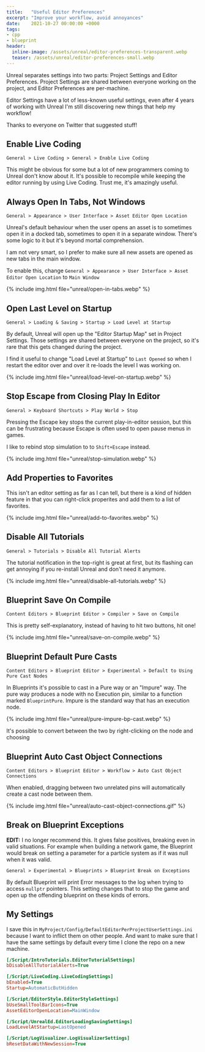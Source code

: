```yaml
---
title:   "Useful Editor Preferences"
excerpt: "Improve your workflow, avoid annoyances"
date:    2021-10-27 00:00:00 +0000
tags:
- cpp
- blueprint
header:
  inline-image: /assets/unreal/editor-preferences-transparent.webp
  teaser: /assets/unreal/editor-preferences-small.webp
---
```


Unreal separates settings into two parts: Project Settings and Editor
Preferences.
Project Settings are shared between everyone working on the project, and Editor
Preferences are per-machine.

Editor Settings have a lot of less-known useful settings, even after 4 years of
working with Unreal I'm still discovering new things that help my workflow!

Thanks to everyone on Twitter that suggested stuff!

## Enable Live Coding

`General > Live Coding > General > Enable Live Coding`

This might be obvious for some but a lot of new programmers coming to
Unreal don't know about it. It's possible to recompile while keeping the editor
running by using Live Coding. Trust me, it's amazingly useful.

## Always Open In Tabs, Not Windows

`General > Appearance > User Interface > Asset Editor Open Location`

Unreal's default behaviour when the user opens an asset is to sometimes open it
in a docked tab, sometimes to open it in a separate window. There's some logic
to it but it's beyond mortal comprehension.

I am not very smart, so I prefer to make sure all new assets are opened as new
tabs in the main window.

To enable this, change `General > Appearance > User Interface > Asset Editor Open Location`
to `Main Window`

{%
include img.html
file="unreal/open-in-tabs.webp"
%}

## Open Last Level on Startup

`General > Loading & Saving > Startup > Load Level at Startup`

By default, Unreal will open up the "Editor Startup Map" set in Project
Settings. Those settings are shared between everyone on the project, so it's
rare that this gets changed during the project.

I find it useful to change "Load Level at Startup" to `Last Opened` so when
I restart the editor over and over it re-loads the level I was working on.

{%
include img.html
file="unreal/load-level-on-startup.webp"
%}


## Stop Escape from Closing Play In Editor

`General > Keyboard Shortcuts > Play World > Stop`

Pressing the Escape key stops the current play-in-editor session, but this can
be frustrating because Escape is often used to open pause menus in games.

I like to rebind stop simulation to to `Shift+Escape` instead.

{%
include img.html
file="unreal/stop-simulation.webp"
%}


## Add Properties to Favorites

This isn't an editor setting as far as I can tell, but there is a kind of
hidden feature in that you can right-click properites and add them to a list of
favorites.

{%
include img.html
file="unreal/add-to-favorites.webp"
%}


## Disable All Tutorials

`General > Tutorials > Disable All Tutorial Alerts`

The tutorial notification in the top-right is great at first, but its flashing
can get annoying if you re-install Unreal and don't need it anymore.

{%
include img.html
file="unreal/disable-all-tutorials.webp"
%}

## Blueprint Save On Compile

`Content Editors > Blueprint Editor > Compiler > Save on Compile`

This is pretty self-explanatory, instead of having to hit two buttons, hit one!

{%
include img.html
file="unreal/save-on-compile.webp"
%}

## Blueprint Default Pure Casts

`Content Editors > Blueprint Editor > Experimental > Default to Using Pure Cast
Nodes`

In Blueprints it's possible to cast in a Pure way or an "Impure" way. The pure
way produces a node with no Execution pin, similar to a function marked
`BlueprintPure`. Impure is the standard way that has an execution node.

{%
include img.html
file="unreal/pure-impure-bp-cast.webp"
%}

It's possible to convert between the two by right-clicking on the node and
choosing

## Blueprint Auto Cast Object Connections

`Content Editors > Blueprint Editor > Workflow > Auto Cast Object Connections`

When enabled, dragging between two unrelated pins will automatically create
a cast node between them.

{%
include img.html
file="unreal/auto-cast-object-connections.gif"
%}

## Break on Blueprint Exceptions

**EDIT:** I no longer recommend this. It gives false positives, breaking even
in valid situations. For example when building a network game, the Blueprint
would break on setting a parameter for a particle system as if it was null when
it was valid.

`General > Experimental > Blueprints > Blueprint Break on Exceptions`

By default Blueprint will print Error messages to the log when trying to access
`nullptr` pointers. This setting changes that to stop the game and open up the
offending blueprint on these kinds of errors.


## My Settings

I save this in `MyProject/Config/DefaultEditorPerProjectUserSettings.ini`
because I want to inflict them on other people. And want to make sure that
I have the same settings by default every time I clone the repo on a new
machine.

```ini
[/Script/IntroTutorials.EditorTutorialSettings]
bDisableAllTutorialAlerts=True

[/Script/LiveCoding.LiveCodingSettings]
bEnabled=True
Startup=AutomaticButHidden

[/Script/EditorStyle.EditorStyleSettings]
bUseSmallToolBarIcons=True
AssetEditorOpenLocation=MainWindow

[/Script/UnrealEd.EditorLoadingSavingSettings]
LoadLevelAtStartup=LastOpened

[/Script/LogVisualizer.LogVisualizerSettings]
bResetDataWithNewSession=True
```
